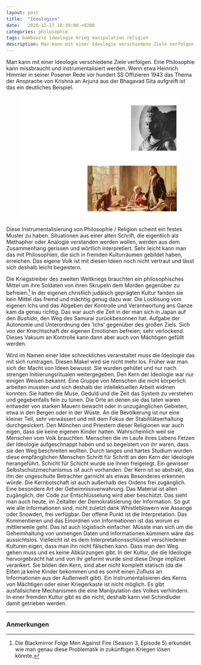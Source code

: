 ```yaml
---
layout: post
title:  "Ideologien"
date:   2020-11-17 10:39:00 +0200
categories: philosophie
tags: bamboozle ideologie krieg manipulation religion
description: Man kann mit einer Ideologie verschiedene Ziele verfolgen. Eine Philosophie kann missbraucht und instrumentalisiert werden.
---
```


Man kann mit einer Ideologie verschiedene Ziele verfolgen. Eine Philosophie kann missbraucht und instrumentalisiert werden. Wenn etwa Heinrich Himmler in seiner  Posener Rede vor hundert SS Offizieren 1943 das Thema der Ansprache von Krishna an Arjuna aus der Bhagavad Gita aufgreift ist das ein deutliches Beispiel.

<figure>
  <img class="marginauto" src='/assets/images/enlightenment_meme.png' width="500" style="background:none ; border:none; box-shadow:none"/>
</figure> 

<style>
.marginauto {
    margin: 10px auto 20px;
    display: block;
}
figcaption {
  text-align: center;
}
</style>

Diese Instrumentalisierung von Philosophie / Religion scheint ein festes Muster zu haben. Situationen aus einer alten Schrift, die eigentlich als Methapher oder Analogie verstanden werden wollen, werden aus dem Zusammenhang gerissen und wörtlich interpretiert. Sehr leicht kann man das mit Philosophien, die sich in fremden Kulturräumen gebildet haben, erreichen. Das eigene Volk ist mit diesen Ideen noch nicht vertraut und lässt sich deshalb leicht begeistern.

Die Kriegstreiber des zweiten Weltkriegs brauchten ein philosophisches Mittel um ihre Soldaten von ihren Skrupeln dem Morden gegenüber zu befreien.[^1] In der eigenen christlich judäisch geprägten Kultur fanden sie kein Mittel das fremd und mächtig genug dazu war. Die Loslösung vom eigenen Ichs und das Abgeben der Kontrolle und Verantwortung ans Ganze kam da genau richtig. Das war auch die Zeit in der man sich in Japan auf den *Bushido*, den Weg des Samurai zurückbesonnen hat. Aufgabe der Autonomie und Unterordnung des 'Ichs' gegenüber des großen Ziels. Sich von der Knechtschaft der eigenen Emotionen befreien; sehr verlockend. Dieses Vakuum an Kontrolle kann dann aber auch von Mächtigen gefüllt werden.

[^1]: Die Blackmirror Folge Men Against Fire (Season 3, Episode 5) erkundet wie man genau diese Problematik in zukünftigen Kriegen lösen könnte. 

Wird im Namen einer Idee schreckliches veranstaltet muss die Ideologie das mit sich rumtragen. Diesen Makel wird sie nicht mehr los. Früher war man sich der Macht von Ideen bewusst. Sie wurden gehütet und nur nach strengen Initiierungsritualen weitergegeben. Den Kern der Ideologie war nur einigen Weisen bekannt. Eine Gruppe von Menschen die nicht körperlich arbeiten mussten und sich deshalb der intellektuellen Arbeit widmen konnten. Sie hatten die Muse, Geduld und die Zeit das System zu verstehen und gegebenfalls fein zu tunen. Die Orte an denen sie das taten waren entweder von starken Mauern bewacht oder in unzugänglichen Gebieten, etwa in den Bergen oder in der Wüste. An die Bevölkerung ist nur eine kleiner Teil, sehr verwässert und mit dem Fokus der Stabilitätserhaltung durchgesickert. Den Mönchen und Priestern dieser Religionen war auch eigen, dass sie keine eigenen Kinder hatten. Wahrscheinlich weil sie Menschen vom Volk brauchten. Menschen die im Laufe ihres Lebens Fetzen der Ideologie aufgeschnappt haben und so begeistert von ihr waren, dass sie den Weg beschreiten wollten. Durch langes und hartes Studium wurden diese empfänglichen Menschen Schritt für Schritt an den Kern der Ideologie herangeführt. Schicht für Schicht wurde sie ihnen freigelegt. 
Ein gewisser Selbstschutzmechanismus ist auch vorhanden. Der Kern ist so abstrakt, das ihn der ungeschulte Betrachter garnicht als etwas Besonderes erkennen würde. Die Kernbotschaft ist auch außerhalb des Ordens frei zugänglich. Eine besondere Art der Geheimnissverwahrung. Das Material ist allen zugänglich, der Code zur Entschlüsselung wird aber beschützt.
Das sieht man auch heute, im Zeitalter der Demokratisierung der Information. So gut wie alle Informationen sind, nicht zuletzt dank Whistleblowern wie Assange oder Snowden, frei verfügbar. Der offene Punkt ist die Interpretation. Das Kommentieren und das Einordnen von Informationen ist das worum es mittlerweile geht. Das ist auch logistisch einfacher. Müsste man sich um die Geheimhaltung von unmengen Daten und Informationen kümmern wäre das aussichtslos. Vielleicht ist es dem Interpretationsschlüssel verschiedener Kulturen eigen, dass man ihn nicht fälschen kann. Dass man den Weg gehen muss und es keine Abkürzungen gibt. In der Kultur, die die Ideologie hervorgebracht hat und von ihr geformt wurde sind diese Dinge impliziet verankert. Sie bilden den Kern, sind aber nicht komplett statisch (da die Eliten ja keine Kinder bekommen und es somit einen Zufluss an Informationen aus der Außenwelt gibt). Ein Instrumentalisieren des Kerns von Mächtigen oder einer Kriegerkaste ist nicht möglich. Es gibt ausfallsichere Mechanismen die eine Manipulation des Volkes verhindern. In einer fremden Kultur gibt es die nicht, deshalb kann viel Schindluder damit getrieben werden.

------------------------
### Anmerkungen

